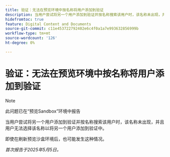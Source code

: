 ```yaml
---
title: 验证：无法在预览环境中按名称将用户添加到验证
description: 当用户尝试将另一个用户添加到验证并按名称搜索该用户时，该名称未出现，并且用户无法选择该名称以将另一个用户添加到验证中。
hidefromtoc: true
feature: Digital Content and Documents
source-git-commit: c11e453722792402e6c4f0a1a7e993632856999b
workflow-type: tm+mt
source-wordcount: '126'
ht-degree: 0%

---
```



# 验证：无法在预览环境中按名称将用户添加到验证

>[!NOTE]
>
>此问题已在“预览Sandbox”环境中报告

当用户尝试将另一个用户添加到验证并按名称搜索该用户时，该名称未出现，并且用户无法选择该名称以将另一个用户添加到验证中。

即使在刷新预览沙盒环境后，也可能发生这种情况。

_首次报告于2025年5月5日。_
